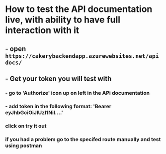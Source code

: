 # How to test the API documentation live, with ability to have full interaction with it

## - open `https://cakerybackendapp.azurewebsites.net/apidocs/`
## - Get your token you will test with
### - go to 'Authorize' icon up on left in the APi documentation
### - add token in the following format: 'Bearer eyJhbGciOiJIUzI1NiI....'
### click on try it out
### if you had a problem go to the specifed route manually and test using postman
